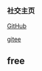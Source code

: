 ### 社交主页

  [GitHub](https://github.com/ACodeHX)
  
  [gitee](https://gitee.com/ACodeHX)

  
## free
